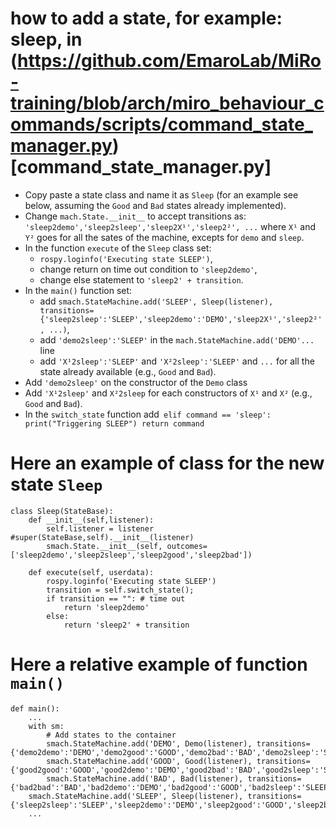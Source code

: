 # how to add a state, for example: **sleep**, in (https://github.com/EmaroLab/MiRo-training/blob/arch/miro_behaviour_commands/scripts/command_state_manager.py)[command_state_manager.py]
- Copy paste a state class and name it as `Sleep` (for an example see below, assuming the `Good` and `Bad` states already implemented).
- Change `mach.State.__init__` to accept transitions as: `'sleep2demo','sleep2sleep','sleep2X¹','sleep2²', ...` where `X¹` and `Y²` goes for all the sates of the machine, excepts for `demo` and `sleep`.
- In the function `execute` of the `Sleep` class set:
  - `rospy.loginfo('Executing state SLEEP')`,
  - change return on time out condition to `'sleep2demo'`,
  - change else statement to `'sleep2' + transition`.
- In the `main()` function set:
  - add `smach.StateMachine.add('SLEEP', Sleep(listener), transitions={'sleep2sleep':'SLEEP','sleep2demo':'DEMO','sleep2X¹','sleep2²', ...)`,
  - add `'demo2sleep':'SLEEP'` in the `mach.StateMachine.add('DEMO'...` line
  - add `'X¹2sleep':'SLEEP'` and `'X²2sleep':'SLEEP'` and `...` for all the state already available (e.g., `Good` and `Bad`).
- Add `'demo2sleep'` on the constructor of the `Demo` class
- Add `'X¹2sleep'` and `X²2sleep` for each constructors of `X¹` and `X²` (e.g., `Good` and `Bad`).
- In the `switch_state` function add```
elif command == 'sleep':
	print("Triggering SLEEP")
	return command```


# Here an example of class for the new state `Sleep`
```
class Sleep(StateBase):
    def __init__(self,listener):
        self.listener = listener #super(StateBase,self).__init__(listener)
        smach.State.__init__(self, outcomes=['sleep2demo','sleep2sleep','sleep2good','sleep2bad'])

    def execute(self, userdata):
        rospy.loginfo('Executing state SLEEP')
        transition = self.switch_state();
        if transition == "": # time out
            return 'sleep2demo'
        else:
            return 'sleep2' + transition
```

# Here a relative example of function `main()`
```
def main():
    ...
    with sm:
        # Add states to the container
        smach.StateMachine.add('DEMO', Demo(listener), transitions={'demo2demo':'DEMO','demo2good':'GOOD','demo2bad':'BAD','demo2sleep':'SLEEP'})
        smach.StateMachine.add('GOOD', Good(listener), transitions={'good2good':'GOOD','good2demo':'DEMO','good2bad':'BAD','good2sleep':'SLEEP'})
        smach.StateMachine.add('BAD', Bad(listener), transitions={'bad2bad':'BAD','bad2demo':'DEMO','bad2good':'GOOD','bad2sleep':'SLEEP'})
	smach.StateMachine.add('SLEEP', Sleep(listener), transitions={'sleep2sleep':'SLEEP','sleep2demo':'DEMO','sleep2good':'GOOD','sleep2bad':'BAD'})
    ...
```
